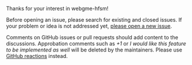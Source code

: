 Thanks for your interest in webgme-hfsm!

Before opening an issue, please search for existing and closed issues. If your problem or idea is not addressed yet, [please open a new issue](https://github.com/finger563/webgme-hfsm/issues/new).

Comments on GitHub issues or pull requests should add content to the discussions. Approbation comments such as *+1* or *I would like this feature to be implemented as well* will be deleted by the maintainers. Please use [GitHub reactions](https://github.com/blog/2119-add-reactions-to-pull-requests-issues-and-comments) instead.
